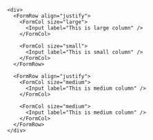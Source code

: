     <div>
      <FormRow align="justify">
        <FormCol size="large">
          <Input label="This is large column" />
        </FormCol>

        <FormCol size="small">
          <Input label="This is small column" />
        </FormCol>
      </FormRow>

      <FormRow align="justify">
        <FormCol size="medium">
          <Input label="This is medium column" />
        </FormCol>

        <FormCol size="medium">
          <Input label="This is medium column" />
        </FormCol>
      </FormRow>
    </div>